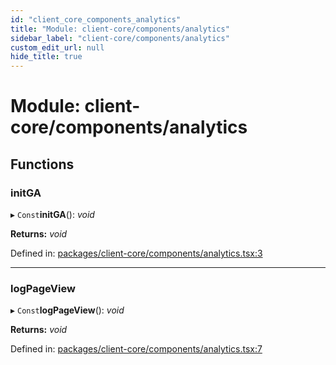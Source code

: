 ```yaml
---
id: "client_core_components_analytics"
title: "Module: client-core/components/analytics"
sidebar_label: "client-core/components/analytics"
custom_edit_url: null
hide_title: true
---
```


# Module: client-core/components/analytics

## Functions

### initGA

▸ `Const`**initGA**(): *void*

**Returns:** *void*

Defined in: [packages/client-core/components/analytics.tsx:3](https://github.com/xr3ngine/xr3ngine/blob/5a0f83ed8/packages/client-core/components/analytics.tsx#L3)

___

### logPageView

▸ `Const`**logPageView**(): *void*

**Returns:** *void*

Defined in: [packages/client-core/components/analytics.tsx:7](https://github.com/xr3ngine/xr3ngine/blob/5a0f83ed8/packages/client-core/components/analytics.tsx#L7)
